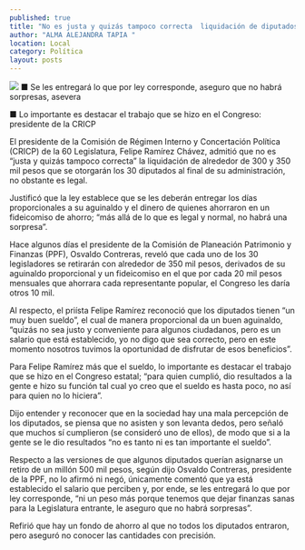 ```yaml
---
published: true
title: "No es justa y quizás tampoco correcta  liquidación de diputados: Felipe Ramírez"
author: "ALMA ALEJANDRA TAPIA "
location: Local
category: Política
layout: posts
---
```


![](http://i.imgur.com/0wzOIXGm.jpg)
■ Se les entregará lo que por ley corresponde, aseguro que no habrá sorpresas, asevera

■ Lo importante es destacar el trabajo que se hizo en el Congreso: presidente de la CRICP 

El presidente de la Comisión de Régimen Interno y Concertación Política (CRICP) de la 60 Legislatura, Felipe Ramírez Chávez, admitió que no es “justa y quizás tampoco correcta” la liquidación de alrededor de 300 y 350 mil pesos que se otorgarán los 30 diputados al final de su administración, no obstante es legal. 

Justificó que la ley establece que se les deberán entregar los días proporcionales a su aguinaldo y el dinero de quienes ahorraron en un fideicomiso de ahorro; “más allá de lo que es legal y normal, no habrá una sorpresa”.

Hace algunos días el presidente de la Comisión de Planeación Patrimonio y Finanzas (PPF), Osvaldo Contreras, reveló que cada uno de los 30 legisladores se retirarán con alrededor de 350 mil pesos, derivados de su aguinaldo proporcional y un fideicomiso en el que por cada 20 mil pesos mensuales que ahorrara cada representante popular, el Congreso les daría otros 10 mil.


Al respecto, el priísta Felipe Ramírez reconoció que los diputados tienen “un muy buen sueldo”, el cual de manera proporcional da un buen aguinaldo, “quizás no sea justo y conveniente para algunos ciudadanos, pero es un salario que está establecido, yo no digo que sea correcto, pero en este momento nosotros tuvimos la oportunidad de disfrutar de esos beneficios”. 

Para Felipe Ramírez más que el sueldo, lo importante es destacar el trabajo que se hizo en el Congreso estatal; “para quien cumplió, dio resultados a la gente e hizo su función tal cual yo creo que el sueldo es hasta poco, no así para quien no lo hiciera”.

Dijo entender y reconocer que en la sociedad hay una mala percepción de los diputados, se piensa que no asisten y son levanta dedos, pero señaló que muchos sí cumplieron (se consideró uno de ellos), de modo que si a la gente se le dio resultados “no es tanto ni es tan importante el sueldo”.

Respecto a las versiones de que algunos diputados querían asignarse un retiro de un millón 500 mil pesos, según dijo Osvaldo Contreras, presidente de la PPF, no lo afirmó ni negó, únicamente comentó que ya está establecido el salario que perciben y, por ende, se les entregará lo que por ley corresponde, “ni un peso más porque tenemos que dejar finanzas sanas para la Legislatura entrante, le aseguro que no habrá sorpresas”.

Refirió que hay un fondo de ahorro al que no todos los diputados entraron, pero aseguró no conocer las cantidades con precisión. 
